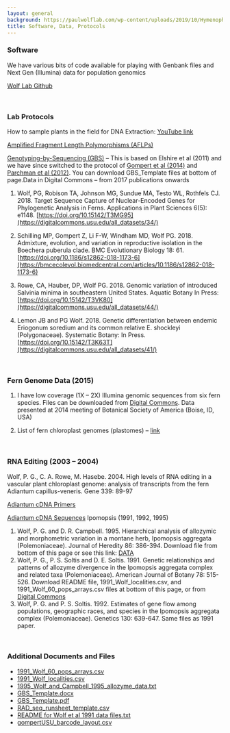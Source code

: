 ```yaml
---
layout: general
background: https://paulwolflab.com/wp-content/uploads/2019/10/Hymenophyllum-myriocarpum-by-Michael-Sundue.jpg
title: Software, Data, Protocols
---
```


### Software

We have various bits of code available for playing with Genbank files and Next Gen (Illumina) data for population genomics

[Wolf Lab Github](https://github.com/Wolflab)

<br />

### Lab Protocols

How to sample plants in the field for DNA Extraction: [YouTube link](https://www.youtube.com/watch?v=3gpHudx-whI)

[Amplified Fragment Length Polymorphisms (AFLPs)](http://paulwolflab.com/aflp-setup/)

[Genotyping-by-Sequencing (GBS)](http://paulwolflab.com/genotyping-by-sequencing/) – This is based on Elshire et al (2011) and we have since switched to the protocol of [Gompert et al (2014)](https://onlinelibrary.wiley.com/doi/full/10.1111/mec.12811) and [Parchman et al (2012)](https://onlinelibrary.wiley.com/doi/abs/10.1111/j.1365-294X.2012.05513.x). You can download GBS_Template files at bottom of page.Data in Digital Commons – from 2017 publications onwards

1. Wolf, PG, Robison TA, Johnson MG, Sundue MA, Testo WL, Rothfels CJ. 2018. Target Sequence Capture of Nuclear-Encoded Genes for Phylogenetic Analysis in Ferns. Applications in Plant Sciences 6(5): e1148. [https://doi.org/10.15142/T3MG95](https://digitalcommons.usu.edu/all_datasets/34/)

2. Schilling MP, Gompert Z, Li F-W, Windham MD, Wolf PG. 2018. Admixture, evolution, and variation in reproductive isolation in the Boechera puberula clade. BMC Evolutionary Biology 18: 61. [https://doi.org/10.1186/s12862-018-1173-6](https://bmcecolevol.biomedcentral.com/articles/10.1186/s12862-018-1173-6)

3. Rowe, CA, Hauber, DP, Wolf PG. 2018. Genomic variation of introduced Salvinia minima in southeastern United States. Aquatic Botany In Press: [https://doi.org/10.15142/T3VK80](https://digitalcommons.usu.edu/all_datasets/44/)

4. Lemon JB and PG Wolf. 2018. Genetic differentiation between endemic Eriogonum soredium and its common relative E. shockleyi (Polygonaceae). Systematic Botany: In Press. [https://doi.org/10.15142/T3K63T](https://digitalcommons.usu.edu/all_datasets/41/)

<br />

### Fern Genome Data (2015)

1. I have low coverage (1X – 2X) Illumina genomic sequences from six fern species. Files can be downloaded from [Digital Commons](https://digitalcommons.usu.edu/fern_genome/). Data presented at 2014 meeting of Botanical Society of America (Boise, ID, USA)

2. List of fern chloroplast genomes (plastomes) – [link](http://paulwolflab.com/data-protocols/fern_plastome_list/)

<br />

### RNA Editing (2003 – 2004)

Wolf, P. G., C. A. Rowe, M. Hasebe. 2004. High levels of RNA editing in a vascular plant chloroplast genome: analysis of transcripts from the fern Adiantum capillus-veneris. Gene 339: 89-97

[Adiantum cDNA Primers](http://paulwolflab.com/adiantum-cdna-primers/)

[Adiantum cDNA Sequences](http://paulwolflab.com/adiantum-cdna-sequences/) Ipomopsis (1991, 1992, 1995)

1. Wolf, P. G. and D. R. Campbell. 1995. Hierarchical analysis of allozymic and morphometric variation in a montane herb, Ipomopsis aggregata (Polemoniaceae). Journal of Heredity 86: 386-394. Download file from bottom of this page or see this link: [DATA](http://paulwolflab.com/ipomopsis-data/)
2. Wolf, P. G., P. S. Soltis and D. E. Soltis. 1991. Genetic relationships and patterns of allozyme divergence in the Ipomopsis aggregata complex and related taxa (Polemoniaceae). American Journal of Botany 78: 515-526. Download README file, 1991_Wolf_localities.csv, and 1991_Wolf_60_pops_arrays.csv files at bottom of this page, or from [Digital Commons](https://digitalcommons.usu.edu/biology_facpub/819/)
3. Wolf, P. G. and P. S. Soltis. 1992. Estimates of gene flow among populations, geographic races, and species in the Ipomopsis aggregata complex (Polemoniaceae). Genetics 130: 639-647. Same files as 1991 paper.

<br />

### Additional Documents and Files

- [1991_Wolf_60_pops_arrays.csv](https://docs.google.com/viewer?a=v&pid=sites&srcid=ZGVmYXVsdGRvbWFpbnxwYXVsd29sZnJlc2VhcmNofGd4OjQ4OTI3MGJhZGJlZGQyNTA)
- [1991_Wolf_localities.csv](https://docs.google.com/viewer?a=v&pid=sites&srcid=ZGVmYXVsdGRvbWFpbnxwYXVsd29sZnJlc2VhcmNofGd4OjM3NzBlNTMwNGIyNDc2ZWQ)
- [1995_Wolf_and_Campbell_1995_allozyme_data.txt](https://docs.google.com/viewer?a=v&pid=sites&srcid=ZGVmYXVsdGRvbWFpbnxwYXVsd29sZnJlc2VhcmNofGd4OjNiZGU1MjEzMzk2MTYxNDM)
- [GBS_Template.docx](https://docs.google.com/viewer?a=v&pid=sites&srcid=ZGVmYXVsdGRvbWFpbnxwYXVsd29sZnJlc2VhcmNofGd4OjFmOTQ3M2FlMjkwNGM1NDg)
- [GBS_Template.pdf](https://docs.google.com/viewer?a=v&pid=sites&srcid=ZGVmYXVsdGRvbWFpbnxwYXVsd29sZnJlc2VhcmNofGd4OjQyOGEyM2Q3OGRiMjg5MmU)
- [RAD_seq_runsheet_template.csv](https://docs.google.com/viewer?a=v&pid=sites&srcid=ZGVmYXVsdGRvbWFpbnxwYXVsd29sZnJlc2VhcmNofGd4OjM1N2NlZDI3NTdhODZmZjI)
- [README for Wolf et al 1991 data files.txt](https://docs.google.com/viewer?a=v&pid=sites&srcid=ZGVmYXVsdGRvbWFpbnxwYXVsd29sZnJlc2VhcmNofGd4OmRjNmIwMDE0MjVjYWU2ZQ)
- [gompertUSU_barcode_layout.csv](https://docs.google.com/viewer?a=v&pid=sites&srcid=ZGVmYXVsdGRvbWFpbnxwYXVsd29sZnJlc2VhcmNofGd4OjE2MTM5NTcxZmJlNjYyNTg)
